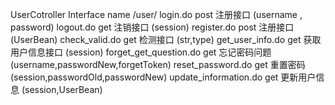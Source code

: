UserCotroller Interface name
/user/
login.do post 注册接口 (username , password)
logout.do get 注销接口 (session)
register.do post 注册接口 (UserBean)
check_valid.do get 检测接口 (str,type)
get_user_info.do get 获取用户信息接口 (session)
forget_get_question.do get 忘记密码问题 (username,passwordNew,forgetToken)
reset_password.do get 重置密码 (session,passwordOld,passwordNew)
update_information.do get 更新用户信息 (session,UserBean)